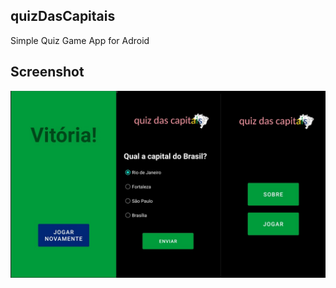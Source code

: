 ## quizDasCapitais

Simple Quiz Game App for Adroid

## Screenshot

![alt text](https://github.com/leo-motta/quizDasCapitais/blob/main/preview/preview.png)
